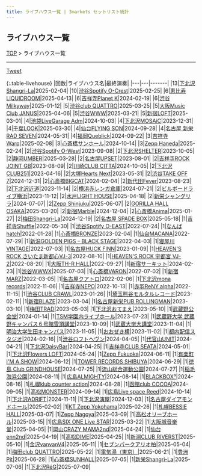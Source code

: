 ```yaml
---
title: ライブハウス一覧 | 3markets セットリスト統計
---
```

## ライブハウス一覧

[TOP](/setlist/) > ライブハウス一覧

___

 <a href="https://twitter.com/share?ref_src=twsrc%5Etfw" data-text="3markets[ ]セットリスト > ライブハウス一覧" class="twitter-share-button" data-via="3markets" data-hashtags="3markets" data-related="3markets" data-show-count="false">Tweet</a>

{:.table-livehouse}
|回数|ライブハウス名|最終演奏|
|---|---|-------|
|13|[下北沢Shangri-La](livehouse012.html)|2025-02-04|
|10|[渋谷Spotify O-Crest](livehouse008.html)|2025-02-25|
|6|[恵比寿LIQUIDROOM](livehouse001.html)|2025-04-13|
|6|[吉祥寺Planet K](livehouse003.html)|2024-02-19|
|6|[渋谷Milkyway](livehouse010.html)|2025-01-12|
|5|[渋谷club QUATTRO](livehouse002.html)|2025-03-25|
|5|[大阪Music Club JANUS](livehouse016.html)|2025-04-06|
|5|[渋谷WWW](livehouse036.html)|2025-03-21|
|5|[新宿LOFT](livehouse041.html)|2025-03-01|
|4|[池袋LiveGarage Adm](livehouse006.html)|2024-10-03|
|4|[下北沢MOSAiC](livehouse011.html)|2023-12-31|
|4|[千葉LOOK](livehouse014.html)|2025-03-30|
|4|[仙台FLYING SON](livehouse018.html)|2024-09-28|
|4|[名古屋 新栄RAD SEVEN](livehouse023.html)|2024-05-31|
|4|[福岡Queblick](livehouse054.html)|2024-09-22|
|3|[吉祥寺Warp](livehouse005.html)|2025-02-08|
|3|[心斎橋サンホール](livehouse061.html)|2024-10-14|
|3|[Zepp Haneda](livehouse077.html)|2025-02-24|
|2|[渋谷Spotify O-West](livehouse009.html)|2023-09-08|
|2|[下北沢SHELTER](livehouse013.html)|2023-10-05|
|2|[静岡UMBER](livehouse021.html)|2025-03-28|
|2|[名古屋UPSET](livehouse024.html)|2023-08-01|
|2|[吉祥寺ROCK JOINT GB](livehouse039.html)|2023-08-09|
|2|[川崎CLUB CITTA](livehouse045.html)|2024-10-05|
|2|[下北沢CLUB251](livehouse047.html)|2023-04-16|
|2|[大塚Hearts Next](livehouse048.html)|2023-05-31|
|2|[渋谷TAKE OFF 7](livehouse049.html)|2024-12-31|
|2|[心斎橋BIGCAT](livehouse055.html)|2024-02-04|
|2|[新代田Fever](livehouse057.html)|2023-08-23|
|2|[下北沢近道](livehouse059.html)|2023-11-14|
|2|[横浜赤レンガ倉庫](livehouse062.html)|2024-07-21|
|2|[ビルボードライブ横浜](livehouse067.html)|2023-11-12|
|2|[水戸LIGHT HOUSE](livehouse068.html)|2025-04-18|
|2|[新栄シャングリラ](livehouse071.html)|2024-07-07|
|2|[Zepp Shinjuku](livehouse072.html)|2025-06-07|
|2|[GORILLA HALL OSAKA](livehouse073.html)|2025-03-20|
|2|[新宿Marble](livehouse078.html)|2024-12-04|
|2|[心斎橋Anima](livehouse081.html)|2025-01-27|
|2|[梅田Shangri-La](livehouse096.html)|2024-12-19|
|2|[名古屋 SPADE BOX](livehouse107.html)|2025-05-18|
|1|[吉祥寺Shuffle](livehouse004.html)|2022-05-30|
|1|[渋谷Spotify O-EAST](livehouse007.html)|2022-07-24|
|1|[なんばhatch](livehouse015.html)|2022-01-28|
|1|[心斎橋BRONZE](livehouse017.html)|2023-02-04|
|1|[仙台MACANA](livehouse019.html)|2022-07-29|
|1|[新潟GOLDEN PIGS – BLACK STAGE](livehouse020.html)|2022-04-03|
|1|[寝屋川VINTAGE](livehouse022.html)|2022-07-03|
|1|[名古屋HUCK FINN](livehouse025.html)|2023-01-09|
|1|[HEAVEN'S ROCK さいたま新都心VJ-3](livehouse026.html)|2022-08-10|
|1|[HEAVEN'S ROCK 宇都宮 VJ-2](livehouse027.html)|2022-08-20|
|1|[大阪TH-R HALL](livehouse028.html)|2022-09-27|
|1|[新宿サーキット](livehouse030.html)|2024-02-23|
|1|[渋谷WWWX](livehouse037.html)|2025-07-03|
|1|[心斎橋VARON](livehouse038.html)|2022-07-02|
|1|[新宿MARZ](livehouse040.html)|2022-03-05|
|1|[名古屋クアトロ](livehouse042.html)|2022-02-06|
|1|[下北沢mona records](livehouse043.html)|2022-11-06|
|1|[吉祥寺NEPO](livehouse044.html)|2022-10-13|
|1|[赤羽ReNY alpha](livehouse046.html)|2022-11-15|
|1|[渋谷CLUB CRAWL](livehouse050.html)|2023-01-26|
|1|[埼玉熊谷モルタルレコード](livehouse051.html)|2023-02-11|
|1|[新宿BLAZE](livehouse052.html)|2023-03-04|
|1|[名古屋新栄PUB ROLLINGMAN](livehouse053.html)|2023-03-10|
|1|[梅田TRAD](livehouse056.html)|2023-05-03|
|1|[下北沢おてまえ](livehouse058.html)|2023-05-10|
|1|[武蔵野公会堂](livehouse060.html)|2024-01-14|
|1|[TSM学園内ライブホール](livehouse063.html)|2023-07-23|
|1|[武蔵野大学 武蔵野キャンパス６号館雪頂講堂](livehouse064.html)|2023-10-09|
|1|[武蔵大学大講堂](livehouse065.html)|2023-11-04|
|1|[明治大学生田キャンパス](livehouse066.html)|2023-11-05|
|1|[おおぜき横](livehouse069.html)|2023-11-02|
|1|[都内配信スタジオ](livehouse070.html)|2024-02-16|
|1|[渋谷ロフトヘヴン](livehouse074.html)|2024-04-05|
|1|[代官山UNIT](livehouse075.html)|2024-04-21|
|1|[下北沢DaisyBar](livehouse076.html)|2024-04-25|
|1|[吉祥寺CLUB SEATA](livehouse079.html)|2024-05-01|
|1|[下北沢Flowers LOFT](livehouse080.html)|2024-05-24|
|1|[Zepp Fukuoka](livehouse082.html)|2024-06-11|
|1|[有楽町 I'M A SHOW](livehouse083.html)|2024-06-12|
|1|[TOWER RECORDS SHIBUYA](livehouse084.html)|2024-06-29|
|1|[徳島 Club GRINDHOUSE](livehouse085.html)|2024-07-25|
|1|[流山総合運動公園](livehouse086.html)|2024-07-27|
|1|[稲毛海浜公園](livehouse087.html)|2024-08-11|
|1|[広島ALMIGHTY](livehouse088.html)|2024-08-14|
|1|[BLACKBOX³](livehouse089.html)|2024-08-16|
|1|[札幌klub counter action](livehouse090.html)|2024-08-28|
|1|[函館club COCOA](livehouse091.html)|2024-09-05|
|1|[高松MONSTER](livehouse092.html)|2024-09-14|
|1|[広島Live space Reed](livehouse093.html)|2024-10-14|
|1|[下北沢ADRIFT](livehouse094.html)|2024-11-11|
|1|[下北沢演屋](livehouse095.html)|2024-12-03|
|1|[名古屋ダイアモンドホール](livehouse097.html)|2025-02-02|
|1|[KT Zepp Yokohama](livehouse098.html)|2025-02-26|
|1|[札幌BESSIE HALL](livehouse099.html)|2025-03-07|
|1|[Zepp Nagoya](livehouse100.html)|2025-03-09|
|1|[高松オリーブホール](livehouse101.html)|2025-03-15|
|1|[広島SIX ONE Live STAR](livehouse102.html)|2025-03-22|
|1|[大阪城音楽堂](livehouse103.html)|2025-04-05|
|1|[岡山CRAZY MAMA2nd](livehouse104.html)|2025-04-24|
|1|[仙台enn2nd](livehouse105.html)|2025-04-19|
|1|[高松DIME](livehouse106.html)|2025-04-25|
|1|[新潟CLUB RIVERST](livehouse108.html)|2025-05-10|
|1|[金沢vanvanV4](livehouse109.html)|2025-05-11|
|1|[セブンパークアリオ柏](livehouse110.html)|2025-05-04|
|1|[梅田club QUATTRO](livehouse111.html)|2025-05-22|
|1|[電気湯（東京）](livehouse112.html)|2025-06-21|
|1|[豊洲Pit](livehouse113.html)|2025-06-28|
|1|[心斎橋SUNHALL](livehouse114.html)|2025-07-05|
|1|[新栄Shangri-La](livehouse115.html)|2025-07-06|
|1|[下北沢RéG](livehouse116.html)|2025-07-09|


<script src="https://cdnjs.cloudflare.com/ajax/libs/jquery/3.6.1/jquery.min.js" integrity="sha512-aVKKRRi/Q/YV+4mjoKBsE4x3H+BkegoM/em46NNlCqNTmUYADjBbeNefNxYV7giUp0VxICtqdrbqU7iVaeZNXA==" crossorigin="anonymous" referrerpolicy="no-referrer"></script>
<script src="https://cdnjs.cloudflare.com/ajax/libs/jquery.tablesorter/2.31.3/js/jquery.tablesorter.min.js" integrity="sha512-qzgd5cYSZcosqpzpn7zF2ZId8f/8CHmFKZ8j7mU4OUXTNRd5g+ZHBPsgKEwoqxCtdQvExE5LprwwPAgoicguNg==" crossorigin="anonymous" referrerpolicy="no-referrer"></script>
<link rel="stylesheet" href="https://cdnjs.cloudflare.com/ajax/libs/jquery.tablesorter/2.31.3/css/theme.default.min.css" integrity="sha512-wghhOJkjQX0Lh3NSWvNKeZ0ZpNn+SPVXX1Qyc9OCaogADktxrBiBdKGDoqVUOyhStvMBmJQ8ZdMHiR3wuEq8+w==" crossorigin="anonymous" referrerpolicy="no-referrer" />
<script>
$(function() {
    $(".table-livehouse").tablesorter({sortList:[[0, 1]]});
});
</script>

<script async src="https://platform.twitter.com/widgets.js" charset="utf-8"></script>